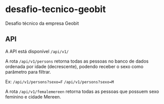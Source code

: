 # desafio-tecnico-geobit
Desafio técnico da empresa Geobit

## API
A API está disponível `/api/v1/`

A rota `/api/v1/persons` retorna todas as pessoas no banco de dados ordenada por idade (decrescente), podendo receber o sexo como parâmetro para filtrar.

Ex:
`/api/v1/persons?sexo=F`
`/api/v1/persons?sexo=M`

A rota `/api/v1/femalemereen` retorna todas as pessoas que possuem sexo feminino e cidade Mereen.
